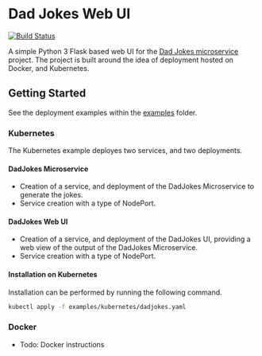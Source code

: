 # Dad Jokes Web UI #

[![Build Status](https://travis-ci.com/jaysgrant/dadjoke-ui.svg?branch=master)](https://travis-ci.com/jaysgrant/dadjoke-ui)

A simple Python 3 Flask based web UI for the [Dad Jokes microservice](https://github.com/yesinteractive/dad-jokes_microservice) project. The project is built around the idea of deployment hosted on Docker, and Kubernetes.

## Getting Started ##

See the deployment examples within the [examples](./examples) folder.

### Kubernetes ###

The Kubernetes example deployes two services, and two deployments.

#### DadJokes Microservice ####

* Creation of a service, and deployment of the DadJokes Microservice to generate the jokes.
* Service creation with a type of NodePort.

#### DadJokes Web UI ####

* Creation of a service, and deployment of the DadJokes UI, providing a web view of the output of the DadJokes Microservice.
* Service creation with a type of NodePort.

#### Installation on Kubernetes ####

Installation can be performed by running the following command.
```bash
kubectl apply -f examples/kubernetes/dadjokes.yaml
```

### Docker ###

* Todo: Docker instructions